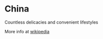 # China

Countless delicacies and convenient lifestyles

More info at [wikipedia](https://en.wikipedia.org/wiki/China)